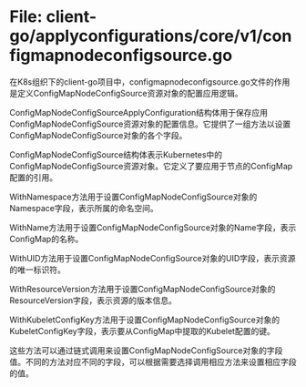 # File: client-go/applyconfigurations/core/v1/configmapnodeconfigsource.go

在K8s组织下的client-go项目中，configmapnodeconfigsource.go文件的作用是定义ConfigMapNodeConfigSource资源对象的配置应用逻辑。

ConfigMapNodeConfigSourceApplyConfiguration结构体用于保存应用ConfigMapNodeConfigSource资源对象的配置信息。它提供了一组方法以设置ConfigMapNodeConfigSource对象的各个字段。

ConfigMapNodeConfigSource结构体表示Kubernetes中的ConfigMapNodeConfigSource资源对象。它定义了要应用于节点的ConfigMap配置的引用。

WithNamespace方法用于设置ConfigMapNodeConfigSource对象的Namespace字段，表示所属的命名空间。

WithName方法用于设置ConfigMapNodeConfigSource对象的Name字段，表示ConfigMap的名称。

WithUID方法用于设置ConfigMapNodeConfigSource对象的UID字段，表示资源的唯一标识符。

WithResourceVersion方法用于设置ConfigMapNodeConfigSource对象的ResourceVersion字段，表示资源的版本信息。

WithKubeletConfigKey方法用于设置ConfigMapNodeConfigSource对象的KubeletConfigKey字段，表示要从ConfigMap中提取的Kubelet配置的键。

这些方法可以通过链式调用来设置ConfigMapNodeConfigSource对象的字段值。不同的方法对应不同的字段，可以根据需要选择调用相应方法来设置相应字段的值。

